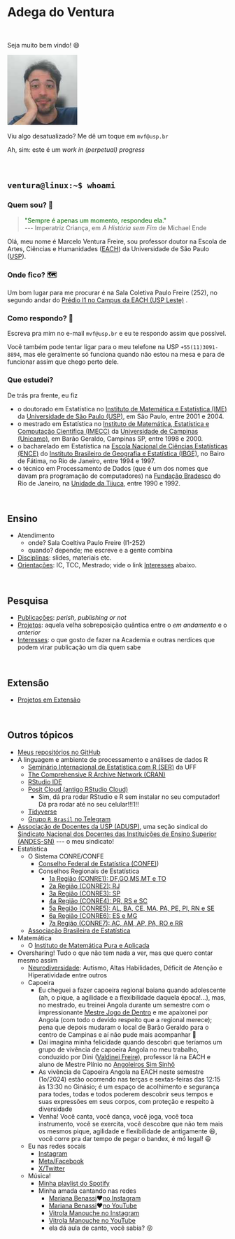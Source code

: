 # Adega do Ventura

<br>

Seja muito bem vindo! 😄

![Olá!](img/4x4-marcelo.jpeg)

Viu algo desatualizado? Me dê um toque em `mvf@usp.br`

Ah, sim: este é um *work in (perpetual) progress*

<br>

## `ventura@linux:~$ whoami`

### Quem sou? 🤔

> <span style="color:DarkGreen;">"Sempre é apenas um momento, respondeu ela."</span>\
> --- Imperatriz Criança, em *A História sem Fim* de Michael Ende

Olá, meu nome é Marcelo Ventura Freire, sou professor doutor na Escola de Artes, Ciências e Humanidades ([EACH](https://www.each.usp.br)) da Universidade de São Paulo ([USP](https://www.usp.br)).

### Onde fico? 🗺

Um bom lugar para me procurar é na Sala Coletiva Paulo Freire (252), no segundo andar do [Prédio I1 no Campus da EACH (USP Leste)](https://maps.app.goo.gl/UbmBhvS2nXhiCCgQA) .

### Como respondo? 🤷

Escreva pra mim no e-mail `mvf@usp.br` e eu te respondo assim que possível.

Você também pode tentar ligar para o meu telefone na USP `+55(11)3091-8894`, mas ele geralmente só funciona quando não estou na mesa e para de funcionar assim que chego perto dele.

### Que estudei?

De trás pra frente, eu fiz
-   o doutorado em Estatística no [Instituto de Matemática e Estatística (IME)](https://www.ime.usp.br) da [Universidade de São Paulo (USP)](http://www.usp.br), em São Paulo, entre 2001 e 2004.
-   o mestrado em Estatística no [Instituto de Matemática, Estatística e Computação Científica (IMECC)](https://www.ime.unicamp.br/) da [Universidade de Campinas (Unicamp)](https://www.unicamp.br/), em Barão Geraldo, Campinas SP, entre 1998 e 2000.
-   o bacharelado em Estatística na [Escola Nacional de Ciências Estatísticas (ENCE)](https://ence.ibge.gov.br/) do [Instituto Brasileiro de Geografia e Estatística (IBGE)](https://ibge.gov.br/), no Bairo de Fátima, no Rio de Janeiro, entre 1994 e 1997.
-   o técnico em Processamento de Dados (que é um dos nomes que davam pra programação de computadores) na [Fundação Bradesco](https://fundacao.bradesco/) do Rio de Janeiro, na [Unidade da Tijuca](https://fundacao.bradesco/pt-BR/Escolas?ID=33), entre 1990 e 1992.

<br>

## Ensino

-   Atendimento
    -   onde? Sala Coeltiva Paulo Freire (I1-252)
    -   quando? depende; me escreve e a gente combina
-   [Disciplinas](disciplinas.md): slides, materiais etc.
-   [Orientações](orientações.md): IC, TCC, Mestrado; vide o link [Interesses](interesses.md) abaixo.

<br>

## Pesquisa

-   [Publicações](publicações.md): *perish, publishing or not*
-   [Projetos](projetos.md): aquela velha sobreposição quântica entre o *em andamento* e o *anterior*
-   [Interesses](interesses.md): o que gosto de fazer na Academia e outras nerdices que podem virar publicação um dia quem sabe

<br>

## Extensão

-   [Projetos em Extensão](extensão.md)

<!-- ## Cultura -->

<!-- ## Inovação -->

<br>

## Outros tópicos

-   [Meus repositórios no GitHub](https://github.com/mvf-each-usp?tab=repositories)
-   A linguagem e ambiente de processamento e análises de dados R
    -   [Seminário Internacional de Estatística com R (SER)](https://ser.uff.br/) da UFF
    -   [The Comprehensive R Archive Network (CRAN)](https://cran.r-project.org/)
    -   [RStudio IDE](https://posit.co/products/open-source/rstudio/)
    -   [Posit Cloud (antigo RStudio Cloud)](https://posit.cloud/)
        -   Sim, dá pra rodar RStudio e R sem instalar no seu computador! 
            Dá pra rodar até no seu celular!!!1!!
    -   [Tidyverse](https://www.tidyverse.org/)
    -   [Grupo `R Brasil` no Telegram](https://t.me/rbrasiloficial)
-   [Associação de Docentes da USP (ADUSP)](https://adusp.org.br/), uma seção sindical do 
    [Sindicato Nacional dos Docentes das Instituições de Ensino Superior (ANDES-SN)](https://www.andes.org.br/) --- o meu sindicato!
-   Estatística
    -   O Sistema CONRE/CONFE 
        -   [Conselho Federal de Estatística (CONFE)](https://www.confe.org.br/))
        -   Conselhos Regionais de Estatística
            - [1a Região (CONRE1): DF,GO,MS,MT e TO](https://www.conre1.org.br/)
            - [2a Região (CONRE2): RJ](https://www.conre2.org.br/)
            - [3a Região (CONRE3): SP](https://www.conre3.org.br/)
            - [4a Região (CONRE4): PR, RS e SC](https://www.conre4.org.br/)
            - [5a Região (CONRE5): AL, BA, CE, MA, PA, PE, PI, RN e SE](https://www.conre5.org.br/)
            - [6a Região (CONRE6): ES e MG](https://www.conre6.org.br/)
            - [7a Região (CONRE7): AC, AM, AP, PA, RO e RR](https://www.conre7.org.br/)
    -   [Associação Brasileira de Estatística](https://www.redeabe.org.br/)
-   Matemática
    -   O [Instituto de Matemática Pura e Aplicada](https://www.impa.br)
-   Oversharing!  Tudo o que não tem nada a ver, mas que quero contar mesmo assim
    -   [Neurodiversidade](autismo.md): 
        Autismo, Altas Habilidades, Déficit de Atenção e Hiperatividade entre outros
    -   Capoeira 
        -   Eu cheguei a fazer capoeira regional baiana quando adolescente 
            (ah, o pique, a agilidade e a flexibilidade daquela época!...), 
            mas, no mestrado, eu treinei Angola durante um semestre com o impressionante 
            [Mestre Jogo de Dentro](https://www.sementedojogodeangola.org.br/pt/mestre.html) 
            e me apaixonei por Angola (com todo o devido respeito que a regional merece); 
            pena que depois mudaram o local de Barão Geraldo para o centro de 
            Campinas e aí não pude mais acompanhar 🙁
        -   Daí imagina minha felicidade quando descobri que teríamos um grupo 
            de vivência de capoeira Angola no meu trabalho, conduzido por Dini
            ([Valdinei Freire](https://www.each.usp.br/valdinei/)), 
            professor lá na EACH e aluno de Mestre Plínio
            no [Angoleiros Sim Sinhô](https://www.instagram.com/angoleiro.sim.sinho.sp/)
        -   As vivência de Capoeira Angola na EACH neste semestre (1o/2024) 
            estão ocorrendo nas terças e sextas-feiras das 12:15 às 13:30 
            no Ginásio; é um espaço de acolhimento e segurança para todes, todas e todos
            poderem descobrir seus tempos e suas expressões em seus corpos, 
            com proteção e respeito à diversidade
        -   Venha!  Você canta, você dança, você joga, você toca instrumento, 
            você se exercita, você descobre que não tem mais os mesmos 
            pique, agilidade e flexibilidade de antigamente 😆,
            você corre pra dar tempo de pegar o bandex,
            é mó legal! 😃
    -   Eu nas redes socais
        -   [Instagram](https://www.instagram.com/omarceloventura/)
        -   [Meta/Facebook](https://Eh-brinks-Nao-tenho-feicibuque.com)
        -   [X/Twitter](https://Eh-brinks-Nao-tenho-tuiter.com)
    -   Música!
        -   [Minha playlist do Spotify](https://open.spotify.com/playlist/01D0FoG20G3B27iSxBxEDh?si=3ccea591f0774b29)
        -   Minha amada cantando nas redes
            -   [Mariana Benassi](https://www.instagram.com/mari.benassi.canto/)❤️[no Instagram](https://www.instagram.com/mari.benassi.canto/)
            -   [Mariana Benassi](https://www.youtube.com/@marianaebw)❤️[no YouTube](https://www.youtube.com/@marianaebw)
            -   [Vitrola Manouche no Instagram](https://www.instagram.com/vitrolamanouche)
            -   [Vitrola Manouche no YouTube](https://www.youtube.com/@vitrolamanouche)
            -   ela dá aula de canto, você sabia? 😜
